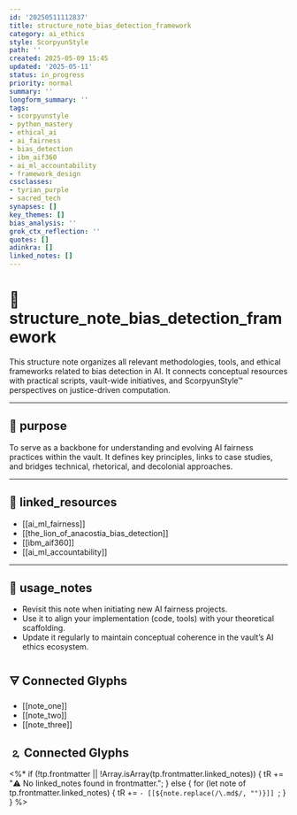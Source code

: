 ```yaml
---
id: '20250511112837'
title: structure_note_bias_detection_framework
category: ai_ethics
style: ScorpyunStyle
path: ''
created: 2025-05-09 15:45
updated: '2025-05-11'
status: in_progress
priority: normal
summary: ''
longform_summary: ''
tags:
- scorpyunstyle
- python_mastery
- ethical_ai
- ai_fairness
- bias_detection
- ibm_aif360
- ai_ml_accountability
- framework_design
cssclasses:
- tyrian_purple
- sacred_tech
synapses: []
key_themes: []
bias_analysis: ''
grok_ctx_reflection: ''
quotes: []
adinkra: []
linked_notes: []
---
```



# 🧠 structure_note_bias_detection_framework

This structure note organizes all relevant methodologies, tools, and ethical frameworks related to bias detection in AI. It connects conceptual resources with practical scripts, vault-wide initiatives, and ScorpyunStyle™ perspectives on justice-driven computation.

---

## 📌 purpose

To serve as a backbone for understanding and evolving AI fairness practices within the vault. It defines key principles, links to case studies, and bridges technical, rhetorical, and decolonial approaches.

---

## 🔗 linked_resources

- [[ai_ml_fairness]]
- [[the_lion_of_anacostia_bias_detection]]
- [[ibm_aif360]]
- [[ai_ml_accountability]]

---

## 📖 usage_notes

- Revisit this note when initiating new AI fairness projects.
- Use it to align your implementation (code, tools) with your theoretical scaffolding.
- Update it regularly to maintain conceptual coherence in the vault’s AI ethics ecosystem.

## 🜃 Connected Glyphs
- [[note_one]]
- [[note_two]]
- [[note_three]]
## 🄃 Connected Glyphs

<%*
if (!tp.frontmatter || !Array.isArray(tp.frontmatter.linked_notes)) {
  tR += "⚠️ No linked_notes found in frontmatter.";
} else {
  for (let note of tp.frontmatter.linked_notes) {
    tR += `- [[${note.replace(/\.md$/, "")}]]
`;
  }
}
%>
